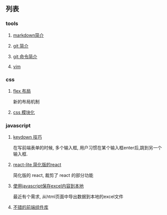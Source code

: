 ## 列表

### tools

1. [markdown简介](./tools/markdown.md)

2. [git 简介](./tools/git.md)

3. [git 命令简介](./tools/git_cli.md)

4. [vim](http://coolshell.cn/articles/5426.html)

### css

1. [flex 布局](./css/flex/readme.md)

	新的布局机制

2. [css 模块化](https://segmentfault.com/a/1190000004300065)

### javascript

1. [keydown 技巧](./javascript/keydown.md)
	
	在写前端表单的时候, 多个输入框, 用户习惯在某个输入框enter后,跳到另一个输入框.

2. [react-lite 简化版的react](https://github.com/Lucifier129/react-lite)

	简化版的 react, 裁剪了 react 的部分功能

3. [使用javascript保存excel内容到本地](./javascript/chrome-excel.md)

	最近有个需求, 从html页面中导出数据到本地的excel文件

4. [不错的前端组件库](./react/ui.md)